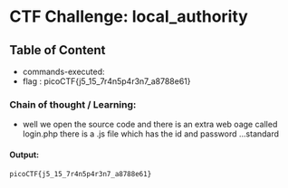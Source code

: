 # CTF Challenge: local_authority

## Table of Content

- commands-executed:  
- flag : picoCTF{j5_15_7r4n5p4r3n7_a8788e61}


### Chain of thought / Learning:
- well we open the source code and there is an extra web oage called login.php there is a .js file which has the id and password ...standard

#### Output:
```console
picoCTF{j5_15_7r4n5p4r3n7_a8788e61}
```
